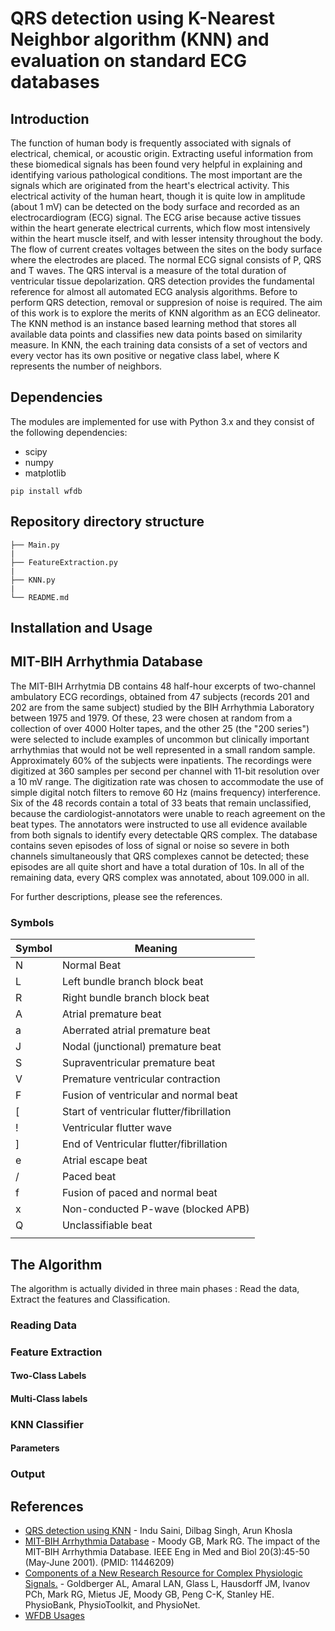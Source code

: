 # QRS detection using K-Nearest Neighbor algorithm (KNN) and evaluation on standard ECG databases
## Introduction
The function of human body is frequently associated with signals of electrical, chemical, or acoustic origin. Extracting useful information from these biomedical signals has been found very helpful in explaining and identifying various pathological conditions. The most important are the signals which are originated from the heart's electrical activity. This electrical activity of the human heart, though it is quite low in amplitude (about 1 mV) can be detected on the body surface and recorded as an electrocardiogram (ECG) signal. The ECG arise because active tissues within the heart generate electrical currents, which flow most intensively within the heart muscle itself, and with lesser intensity throughout the body. The flow of current creates voltages between the sites on the body surface where the electrodes are placed. The normal ECG signal consists of P, QRS and T waves. The QRS interval is a measure of the total duration of ventricular tissue depolarization. QRS detection provides the fundamental reference for almost all automated ECG analysis algorithms. Before to perform QRS detection, removal or suppresion of noise is required. The aim of this work is to explore the merits of KNN algorithm as an ECG delineator. The KNN method is an instance based learning method that stores all available data points and classifies new data points based on similarity measure. In KNN, the each training data consists of a set of vectors and every vector has its own positive or negative class label, where K represents the number of neighbors. 

## Dependencies
The modules are implemented for use with Python 3.x and they consist of the following dependencies:
* scipy
* numpy
* matplotlib
```
pip install wfdb
```

## Repository directory structure 
```
├── Main.py
|
├── FeatureExtraction.py
|
├── KNN.py
|
└── README.md
```

## Installation and Usage

## MIT-BIH Arrhythmia Database
The MIT-BIH Arrhytmia DB contains 48 half-hour excerpts of two-channel ambulatory ECG recordings, obtained from 47 subjects (records 201 and 202 are from the same subject) studied by the BIH Arrhythmia Laboratory between 1975 and 1979. Of these, 23 were chosen at random from a collection of over 4000 Holter tapes, and the other 25 (the "200 series") were selected to include examples of uncommon but clinically important arrhythmias that would not be well represented in a small random sample. Approximately 60% of the subjects were inpatients. The recordings were digitized at 360 samples per second per channel with 11-bit resolution over a 10 mV range. The digitization rate was chosen to accommodate the use of simple digital notch filters to remove 60 Hz (mains frequency) interference. Six of the 48 records contain a total of 33 beats that remain unclassified, because the cardiologist-annotators were unable to reach agreement on the beat types. The annotators were instructed to use all evidence available from both signals to identify every detectable QRS complex. The database contains seven episodes of loss of signal or noise so severe in both channels simultaneously that QRS complexes cannot be detected; these episodes are all quite short and have a total duration of 10s. In all of the remaining data, every QRS complex was annotated, about 109.000 in all. 

For further descriptions, please see the references. 

### Symbols 
|    Symbol     |            Meaning             |
| ------------- | -------------------------------|
|       N       | Normal Beat                    |
|       L       | Left bundle branch block beat  |
|R|Right bundle branch block beat|
|A|Atrial premature beat|
|a|Aberrated atrial premature beat|
|J|Nodal (junctional) premature beat|
|S|Supraventricular premature beat|
|V|Premature ventricular contraction|
|F|Fusion of ventricular and normal beat|
|\[|Start of ventricular flutter/fibrillation|
|!|Ventricular flutter wave|
|\]|End of Ventricular flutter/fibrillation|
|e|Atrial escape beat|
|/|Paced beat|
|f|Fusion of paced and normal beat|
|x|Non-conducted P-wave (blocked APB)|
|Q|Unclassifiable beat|
||| Isolated QRS-like artifact|


## The Algorithm 
The algorithm is actually divided in three main phases : Read the data, Extract the features and Classification. 

### Reading Data
### Feature Extraction
#### Two-Class Labels
#### Multi-Class labels
### KNN Classifier
#### Parameters
### Output

## References 
* [QRS detection using KNN](https://www.researchgate.net/publication/257736741_QRS_detection_using_K-Nearest_Neighbor_algorithm_KNN_and_evaluation_on_standard_ECG_databases) - Indu Saini, Dilbag Singh, Arun Khosla
* [MIT-BIH Arrhythmia Database](https://pdfs.semanticscholar.org/072a/0db716fb6f8332323f076b71554716a7271c.pdf) - Moody GB, Mark RG. The impact of the MIT-BIH Arrhythmia Database. IEEE Eng in Med and Biol 20(3):45-50 (May-June 2001). (PMID: 11446209)
* [Components of a New Research Resource for Complex Physiologic Signals.](http://circ.ahajournals.org/content/101/23/e215.full) - Goldberger AL, Amaral LAN, Glass L, Hausdorff JM, Ivanov PCh, Mark RG, Mietus JE, Moody GB, Peng C-K, Stanley HE. PhysioBank, PhysioToolkit, and PhysioNet. 
* [WFDB Usages](https://github.com/MIT-LCP/wfdb-python) 


